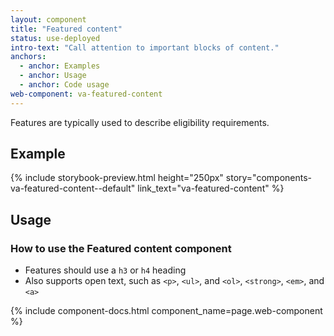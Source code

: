 ```yaml
---
layout: component
title: "Featured content"
status: use-deployed
intro-text: "Call attention to important blocks of content."
anchors:
  - anchor: Examples
  - anchor: Usage
  - anchor: Code usage
web-component: va-featured-content
---
```


Features are typically used to describe eligibility requirements.

## Example

{% include storybook-preview.html height="250px" story="components-va-featured-content--default" link_text="va-featured-content" %}

## Usage

### How to use the Featured content component 

* Features should use a `h3` or `h4` heading
* Also supports open text, such as `<p>`, `<ul>`, and `<ol>`, `<strong>`, `<em>`, and `<a>`

{% include component-docs.html component_name=page.web-component %}
